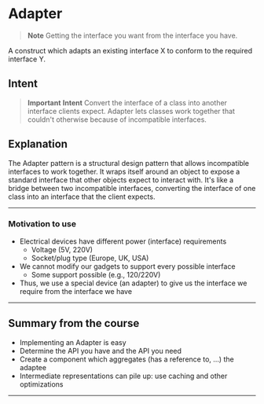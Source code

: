 # Adapter

> **Note**
> Getting the interface you want from the interface you have.

A construct which adapts an existing interface X to conform to the required interface Y.

## Intent

> **Important**
> **Intent**
> Convert the interface of a class into another interface clients expect. Adapter lets classes work together that couldn't otherwise because of incompatible interfaces.

## Explanation

The Adapter pattern is a structural design pattern that allows incompatible interfaces to work together. It wraps itself around an object to expose a standard interface that other objects expect to interact with. It's like a bridge between two incompatible interfaces, converting the interface of one class into an interface that the client expects.

---

### Motivation to use

- Electrical devices have different power (interface) requirements
  - Voltage (5V, 220V)
  - Socket/plug type (Europe, UK, USA)
- We cannot modify our gadgets to support every possible interface
  - Some support possible (e.g., 120/220V)
- Thus, we use a special device (an adapter) to give us the interface
we require from the interface we have

---

## Summary from the course

- Implementing an Adapter is easy
- Determine the API you have and the API you need
- Create a component which aggregates (has a reference to, …) the adaptee
- Intermediate representations can pile up: use caching and other optimizations

---
